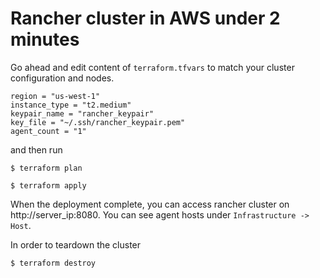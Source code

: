 # Rancher cluster in AWS under 2 minutes

Go ahead and edit content of `terraform.tfvars` to match your cluster configuration and nodes.

```
region = "us-west-1"
instance_type = "t2.medium"
keypair_name = "rancher_keypair"
key_file = "~/.ssh/rancher_keypair.pem"
agent_count = "1"
```

and then run

```
$ terraform plan

$ terraform apply
```

When the deployment complete, you can access rancher cluster on http://server_ip:8080. You can see agent hosts under `Infrastructure -> Host`.

In order to teardown the cluster

```
$ terraform destroy
```



